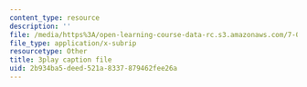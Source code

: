 ```yaml
---
content_type: resource
description: ''
file: /media/https%3A/open-learning-course-data-rc.s3.amazonaws.com/7-013-introductory-biology-spring-2013/2b934ba5deed521a8337879462fee26a_b_lgH_ZnCmg.vtt
file_type: application/x-subrip
resourcetype: Other
title: 3play caption file
uid: 2b934ba5-deed-521a-8337-879462fee26a
---
```

